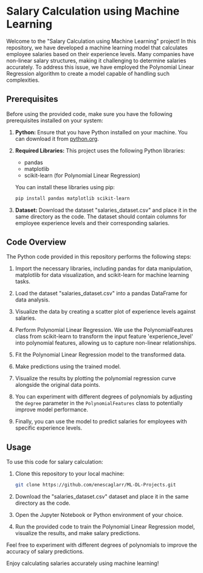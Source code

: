 # Salary Calculation using Machine Learning

Welcome to the "Salary Calculation using Machine Learning" project! In this repository, we have developed a machine learning model that calculates employee salaries based on their experience levels. Many companies have non-linear salary structures, making it challenging to determine salaries accurately. To address this issue, we have employed the Polynomial Linear Regression algorithm to create a model capable of handling such complexities.

## Prerequisites

Before using the provided code, make sure you have the following prerequisites installed on your system:

1. **Python:** Ensure that you have Python installed on your machine. You can download it from [python.org](https://www.python.org/downloads/).

2. **Required Libraries:** This project uses the following Python libraries:
   - pandas
   - matplotlib
   - scikit-learn (for Polynomial Linear Regression)

   You can install these libraries using pip:

   ```bash
   pip install pandas matplotlib scikit-learn
   ```

3. **Dataset:** Download the dataset "salaries_dataset.csv" and place it in the same directory as the code. The dataset should contain columns for employee experience levels and their corresponding salaries.

## Code Overview

The Python code provided in this repository performs the following steps:

1. Import the necessary libraries, including pandas for data manipulation, matplotlib for data visualization, and scikit-learn for machine learning tasks.

2. Load the dataset "salaries_dataset.csv" into a pandas DataFrame for data analysis.

3. Visualize the data by creating a scatter plot of experience levels against salaries.

4. Perform Polynomial Linear Regression. We use the PolynomialFeatures class from scikit-learn to transform the input feature 'experience_level' into polynomial features, allowing us to capture non-linear relationships.

5. Fit the Polynomial Linear Regression model to the transformed data.

6. Make predictions using the trained model.

7. Visualize the results by plotting the polynomial regression curve alongside the original data points.

8. You can experiment with different degrees of polynomials by adjusting the `degree` parameter in the `PolynomialFeatures` class to potentially improve model performance.

9. Finally, you can use the model to predict salaries for employees with specific experience levels.

## Usage

To use this code for salary calculation:

1. Clone this repository to your local machine:

   ```bash
   git clone https://github.com/enescaglarr/ML-DL-Projects.git
   ```

2. Download the "salaries_dataset.csv" dataset and place it in the same directory as the code.

3. Open the Jupyter Notebook or Python environment of your choice.

4. Run the provided code to train the Polynomial Linear Regression model, visualize the results, and make salary predictions.

Feel free to experiment with different degrees of polynomials to improve the accuracy of salary predictions.

Enjoy calculating salaries accurately using machine learning!
